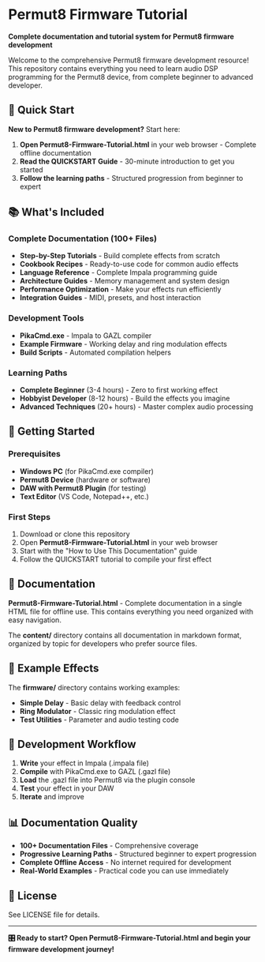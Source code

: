 # Permut8 Firmware Tutorial

**Complete documentation and tutorial system for Permut8 firmware development**

Welcome to the comprehensive Permut8 firmware development resource! This repository contains everything you need to learn audio DSP programming for the Permut8 device, from complete beginner to advanced developer.

## 🎯 Quick Start

**New to Permut8 firmware development?** Start here:

1. **Open Permut8-Firmware-Tutorial.html** in your web browser - Complete offline documentation
2. **Read the QUICKSTART Guide** - 30-minute introduction to get you started
3. **Follow the learning paths** - Structured progression from beginner to expert

## 📚 What's Included

### Complete Documentation (100+ Files)
- **Step-by-Step Tutorials** - Build complete effects from scratch
- **Cookbook Recipes** - Ready-to-use code for common audio effects  
- **Language Reference** - Complete Impala programming guide
- **Architecture Guides** - Memory management and system design
- **Performance Optimization** - Make your effects run efficiently
- **Integration Guides** - MIDI, presets, and host interaction

### Development Tools
- **PikaCmd.exe** - Impala to GAZL compiler
- **Example Firmware** - Working delay and ring modulation effects
- **Build Scripts** - Automated compilation helpers

### Learning Paths
- **Complete Beginner** (3-4 hours) - Zero to first working effect
- **Hobbyist Developer** (8-12 hours) - Build the effects you imagine
- **Advanced Techniques** (20+ hours) - Master complex audio processing

## 🚀 Getting Started

### Prerequisites
- **Windows PC** (for PikaCmd.exe compiler)
- **Permut8 Device** (hardware or software)
- **DAW with Permut8 Plugin** (for testing)
- **Text Editor** (VS Code, Notepad++, etc.)

### First Steps
1. Download or clone this repository
2. Open **Permut8-Firmware-Tutorial.html** in your web browser
3. Start with the "How to Use This Documentation" guide
4. Follow the QUICKSTART tutorial to compile your first effect

## 📖 Documentation

**Permut8-Firmware-Tutorial.html** - Complete documentation in a single HTML file for offline use. This contains everything you need organized with easy navigation.

The **content/** directory contains all documentation in markdown format, organized by topic for developers who prefer source files.

## 🎵 Example Effects

The **firmware/** directory contains working examples:
- **Simple Delay** - Basic delay with feedback control
- **Ring Modulator** - Classic ring modulation effect
- **Test Utilities** - Parameter and audio testing code

## 🔧 Development Workflow

1. **Write** your effect in Impala (.impala file)
2. **Compile** with PikaCmd.exe to GAZL (.gazl file)
3. **Load** the .gazl file into Permut8 via the plugin console
4. **Test** your effect in your DAW
5. **Iterate** and improve

## 📊 Documentation Quality

- **100+ Documentation Files** - Comprehensive coverage
- **Progressive Learning Paths** - Structured beginner to expert progression
- **Complete Offline Access** - No internet required for development
- **Real-World Examples** - Practical code you can use immediately

## 📜 License

See LICENSE file for details.

---

**🎛️ Ready to start? Open Permut8-Firmware-Tutorial.html and begin your firmware development journey!**